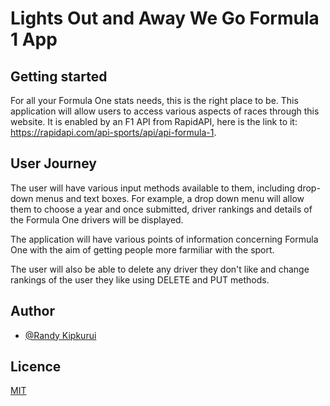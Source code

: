 # Lights Out and Away We Go Formula 1 App 

## Getting started

For all your Formula One stats needs, this is the right place to be. This application will allow users to access various aspects of races through this website. It is enabled by an F1 API from RapidAPI, here is the link to it: https://rapidapi.com/api-sports/api/api-formula-1.

## User Journey
The user will have various input methods available to them, including drop-down menus and text boxes. For example, a drop down menu will allow them to choose a year and once submitted, driver rankings and details of the Formula One drivers will be displayed. 

The application will have various points of information concerning Formula One with the aim of getting people more farmiliar with the sport. 

The user will also be able to delete any driver they don't like and change rankings of the user they like using DELETE and PUT methods.

## Author

- [@Randy Kipkurui](https://github.com/randy-04)

## Licence

[MIT](https://github.com/randy-04/lights-out-and-away-we-go-f1-app/blob/main/LICENSE.md)